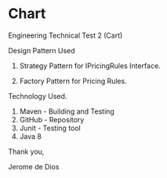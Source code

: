 # Chart
Engineering Technical Test 2 (Cart)

Design Pattern Used

1. Strategy Pattern for IPricingRules Interface.

2. Factory Pattern for Pricing Rules.

Technology Used.

1. Maven - Building and Testing
2. GitHub - Repository
3. Junit - Testing tool
4. Java 8


Thank you,

Jerome de Dios


